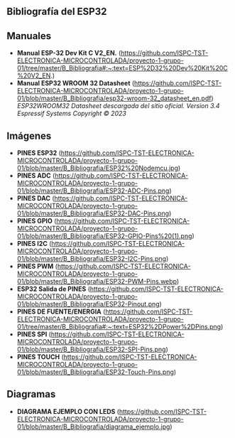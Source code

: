 ## Bibliografía del ESP32


## Manuales

- **Manual ESP-32 Dev Kit C V2_EN.** (https://github.com/ISPC-TST-ELECTRONICA-MICROCONTROLADA/proyecto-1-grupo-01/tree/master/B_Bibliografia#:~:text=ESP%2D32%20Dev%20Kit%20C%20V2_EN.)
- **Manual ESP32 WROOM 32 Datasheet** (https://github.com/ISPC-TST-ELECTRONICA-MICROCONTROLADA/proyecto-1-grupo-01/blob/master/B_Bibliografia/esp32-wroom-32_datasheet_en.pdf)
*ESP32WROOM32 Datasheet descargada del sitio oficial. Version 3.4 Espressif Systems Copyright © 2023*

## Imágenes

- **PINES ESP32** (https://github.com/ISPC-TST-ELECTRONICA-MICROCONTROLADA/proyecto-1-grupo-01/blob/master/B_Bibliografia/ESP32%20Nodemcu.jpg)
- **PINES ADC** (https://github.com/ISPC-TST-ELECTRONICA-MICROCONTROLADA/proyecto-1-grupo-01/blob/master/B_Bibliografia/ESP32-ADC-Pins.png)
- **PINES DAC** (https://github.com/ISPC-TST-ELECTRONICA-MICROCONTROLADA/proyecto-1-grupo-01/blob/master/B_Bibliografia/ESP32-DAC-Pins.png)
- **PINES GPIO** (https://github.com/ISPC-TST-ELECTRONICA-MICROCONTROLADA/proyecto-1-grupo-01/blob/master/B_Bibliografia/ESP32-GPIO-Pins%20(1).png)
- **PINES I2C** (https://github.com/ISPC-TST-ELECTRONICA-MICROCONTROLADA/proyecto-1-grupo-01/blob/master/B_Bibliografia/ESP32-I2C-Pins.png)
- **PINES PWM** (https://github.com/ISPC-TST-ELECTRONICA-MICROCONTROLADA/proyecto-1-grupo-01/blob/master/B_Bibliografia/ESP32-PWM-Pins.webp)
- **ESP32 Salida de PINES** (https://github.com/ISPC-TST-ELECTRONICA-MICROCONTROLADA/proyecto-1-grupo-01/blob/master/B_Bibliografia/ESP32-Pinout.png)
- **PINES DE FUENTE/ENERGIA** (https://github.com/ISPC-TST-ELECTRONICA-MICROCONTROLADA/proyecto-1-grupo-01/tree/master/B_Bibliografia#:~:text=ESP32%2DPower%2DPins.png)
- **PINES SPI** (https://github.com/ISPC-TST-ELECTRONICA-MICROCONTROLADA/proyecto-1-grupo-01/blob/master/B_Bibliografia/ESP32-SPI-Pins.png)
- **PINES TOUCH** (https://github.com/ISPC-TST-ELECTRONICA-MICROCONTROLADA/proyecto-1-grupo-01/blob/master/B_Bibliografia/ESP32-Touch-Pins.png)

## Diagramas

- **DIAGRAMA EJEMPLO CON LEDS** (https://github.com/ISPC-TST-ELECTRONICA-MICROCONTROLADA/proyecto-1-grupo-01/blob/master/B_Bibliografia/diagrama_ejemplo.jpg)
